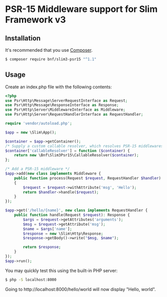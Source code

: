 # PSR-15 Middleware support for Slim Framework v3

## Installation

It's recommended that you use [Composer](https://getcomposer.org/).

```bash
$ composer require bnf/slim3-psr15 "^1.1"
```

## Usage

Create an index.php file with the following contents:

```php
<?php
use Psr\Http\Message\ServerRequestInterface as Request;
use Psr\Http\Message\ResponseInterface as Response;
use Psr\Http\Server\MiddlewareInterface as Middleware;
use Psr\Http\Server\RequestHandlerInterface as RequestHandler;

require 'vendor/autoload.php';

$app = new \Slim\App();

$container = $app->getContainer();
/* Supply a custom callable resolver, which resolves PSR-15 middlewares. */
$container['callableResolver'] = function ($container) {
    return new \Bnf\Slim3Psr15\CallableResolver($container);
};

/* Add a PSR-15 middleware */
$app->add(new class implements Middleware {
    public function process(Request $request, RequestHandler $handler): Response
    {
        $request = $request->withAttribute('msg', 'Hello');
        return $handler->handle($request);
    }
});

$app->get('/hello/{name}', new class implements RequestHandler {
    public function handle(Request $request): Response {
        $args = $request->getAttributes('arguments');
        $msg = $request->getAttribute('msg');
        $name = $args['name'];
        $response = new \Slim\Http\Response;
        $response->getBody()->write("$msg, $name");

        return $response;
    }
});
$app->run();
```

You may quickly test this using the built-in PHP server:
```bash
$ php -S localhost:8000
```

Going to http://localhost:8000/hello/world will now display "Hello, world".
